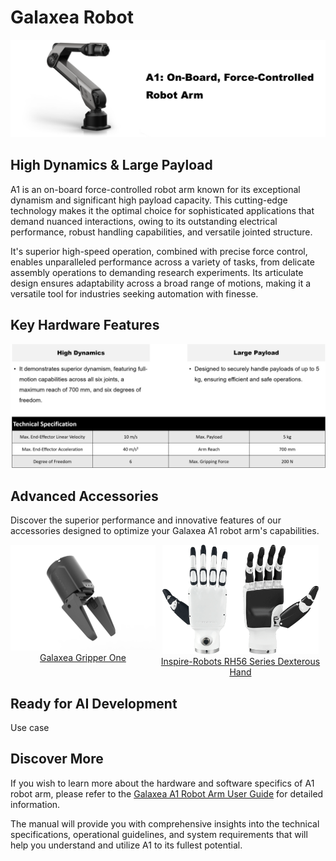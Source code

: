 # Galaxea Robot

![A1_title](../product_images_video/A1_title_1.png)


## High Dynamics & Large Payload
A1 is an on-board force-controlled robot arm known for its exceptional dynamism and significant high payload capacity. This cutting-edge technology makes it the optimal choice for sophisticated applications that demand nuanced interactions, owing to its outstanding electrical performance, robust handling capabilities, and versatile jointed structure.

It's superior high-speed operation, combined with precise force control, enables unparalleled performance across a variety of tasks, from delicate assembly operations to demanding research experiments. Its articulate design ensures adaptability across a broad range of motions, making it a versatile tool for industries seeking automation with finesse. 

## Key Hardware Features
![A1_title](../product_images_video/A1_keyfeatures_2.png)


## Advanced Accessories
Discover the superior performance and innovative features of our accessories designed to optimize your Galaxea A1 robot arm's capabilities.

<div style="display: flex; justify-content: space-around;">

  <div style="text-align: center;">
    <a href="link_to_page1.html">
      <img src="../product_images_video/Accesscory_G1.jpg" alt="G1" style="width: 250px; height: auto;"/>
    </a>
    <br>
    <a href="link_to_page1.html">Galaxea Gripper One</a>
  </div>


  <div style="text-align: center;">
    <a href="link_to_page3.html">
      <img src="../product_images_video/A1_dexterous_hand.png" alt="Dexterous Hand" style="width: 250px; height: auto;"/>
    </a>
    <br>
    <a href="link_to_page3.html">Inspire-Robots RH56 Series Dexterous Hand</a>
  </div>

</div>

## Ready for AI Development
Use case


## Discover More
If you wish to learn more about the hardware and software specifics of A1 robot arm, please refer to the [Galaxea A1 Robot Arm User Guide](../../Guide/A1/Getting_Started.md) for detailed information.

The manual will provide you with comprehensive insights into the technical specifications, operational guidelines, and system requirements that will help you understand and utilize A1 to its fullest potential.
